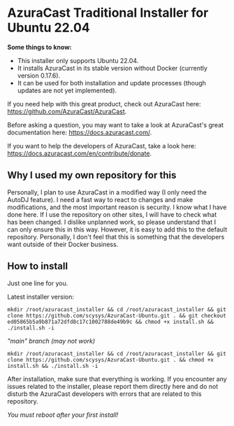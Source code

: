 # AzuraCast Traditional Installer for Ubuntu 22.04

**Some things to know:**

- This installer only supports Ubuntu 22.04.
- It installs AzuraCast in its stable version without Docker (currently version 0.17.6).
- It can be used for both installation and update processes (though updates are not yet implemented).

If you need help with this great product, check out AzuraCast here: <https://github.com/AzuraCast/AzuraCast>.

Before asking a question, you may want to take a look at AzuraCast's great documentation here: <https://docs.azuracast.com/>.

If you want to help the developers of AzuraCast, take a look here: <https://docs.azuracast.com/en/contribute/donate>.

## Why I used my own repository for this

Personally, I plan to use AzuraCast in a modified way (I only need the AutoDJ feature). I need a fast way to react to changes and make modifications, and the most important reason is security. I know what I have done here. If I use the repository on other sites, I will have to check what has been changed. I dislike unplanned work, so please understand that I can only ensure this in this way. However, it is easy to add this to the default repository. Personally, I don't feel that this is something that the developers want outside of their Docker business.

## How to install

Just one line for you.

Latest installer version:

```
mkdir /root/azuracast_installer && cd /root/azuracast_installer && git clone https://github.com/scysys/AzuraCast-Ubuntu.git . && git checkout ed05865b5a9b871a72dfd8c17c1002788de49b9c && chmod +x install.sh && ./install.sh -i
```

*"main" branch (may not work)*

```
mkdir /root/azuracast_installer && cd /root/azuracast_installer && git clone https://github.com/scysys/AzuraCast-Ubuntu.git . && chmod +x install.sh && ./install.sh -i
```

After installation, make sure that everything is working. If you encounter any issues related to the installer, please report them directly here and do not disturb the AzuraCast developers with errors that are related to this repository.

*You must reboot after your first install!*
